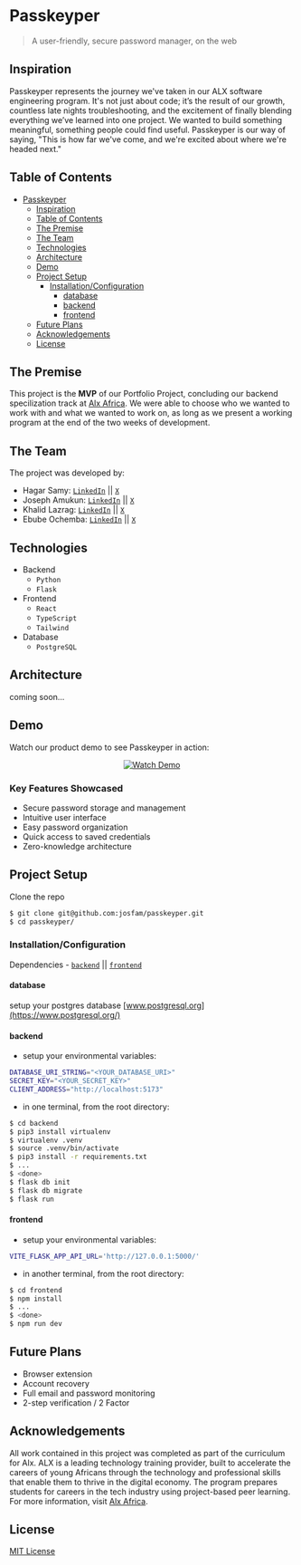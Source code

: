 # Passkeyper
> A user-friendly, secure password manager, on the web

## Inspiration
Passkeyper represents the journey we've taken in our ALX software engineering program. It's not just about code; it’s the result of our growth, countless late nights troubleshooting, and the excitement of finally blending everything we’ve learned into one project. We wanted to build something meaningful, something people could find useful. Passkeyper is our way of saying, "This is how far we've come, and we're excited about where we're headed next."

## Table of Contents

- [Passkeyper](#passkeyper)
  - [Inspiration](#inspiration)
  - [Table of Contents](#table-of-contents)
  - [The Premise](#the-premise)
  - [The Team](#the-team)
  - [Technologies](#technologies)
  - [Architecture](#architecture)
  - [Demo](#demo)
  - [Project Setup](#project-setup)
    - [Installation/Configuration](#installationconfiguration)
      - [database](#database)
      - [backend](#backend)
      - [frontend](#frontend)
  - [Future Plans](#future-plans)
  - [Acknowledgements](#acknowledgements)
  - [License](#license)

## The Premise
This project is the **MVP** of our Portfolio Project, concluding our backend specilization track at [Alx Africa](https://www.alxafrica.com/). We were able to choose who we wanted to work with and what we wanted to work on, as long as we present a working program at the end of the two weeks of development.

## The Team
The project was developed by:
- Hagar Samy: [`LinkedIn`](linkedin.com/in/hagar-samy-420414220) || [`X`](https://x.com/HagarSamy0)
- Joseph Amukun: [`LinkedIn`](linkedin.com/in/amukun) || [`X`](https://x.com/joamkun)
- Khalid Lazrag: [`LinkedIn`](linkedin.com/in/khalid-lazrag-91305423a) || [`X`](https://x.com/khalid__py)
- Ebube Ochemba: [`LinkedIn`](linkedin.com/in/ebubechukwu-ochemba-34bab5268) || [`X`](https://x.com/ebube116)

## Technologies
- Backend
  - `Python`
  - `Flask`
- Frontend
  - `React`
  - `TypeScript`
  - `Tailwind`
- Database
  - `PostgreSQL`

## Architecture
coming soon...

## Demo
Watch our product demo to see Passkeyper in action:

<div align="center">
  <a href="https://drive.google.com/file/d/1FSTyShrJJBN8cBAaTweOcsVNU2IW_J3W/view?usp=drive_link">
    <img src="https://img.shields.io/badge/Watch_Demo-4285F4?style=for-the-badge&logo=google-drive&logoColor=white" alt="Watch Demo" />
  </a>
</div>

### Key Features Showcased
- Secure password storage and management
- Intuitive user interface
- Easy password organization
- Quick access to saved credentials
- Zero-knowledge architecture

## Project Setup
Clone the repo
```sh
$ git clone git@github.com:josfam/passkeyper.git
$ cd passkeyper/
```

### Installation/Configuration
Dependencies - [`backend`](/backend/requirements.txt) || [`frontend`](/frontend/package.json)

#### database
setup your postgres database
[www.postgresql.org](https://www.postgresql.org/)

#### backend
- setup your environmental variables:
```sh
DATABASE_URI_STRING="<YOUR_DATABASE_URI>"
SECRET_KEY="<YOUR_SECRET_KEY>"
CLIENT_ADDRESS="http://localhost:5173"
```
- in one terminal, from the root directory:
```sh
$ cd backend
$ pip3 install virtualenv
$ virtualenv .venv
$ source .venv/bin/activate
$ pip3 install -r requirements.txt
$ ...
$ <done>
$ flask db init
$ flask db migrate
$ flask run
```

#### frontend
- setup your environmental variables:
```sh
VITE_FLASK_APP_API_URL='http://127.0.0.1:5000/'
```
- in another terminal, from the root directory:
```sh
$ cd frontend
$ npm install
$ ...
$ <done>
$ npm run dev
```

## Future Plans
- Browser extension
- Account recovery
- Full email and password monitoring
- 2-step verification / 2 Factor

## Acknowledgements
All work contained in this project was completed as part of the curriculum for Alx. ALX is a leading technology training provider, built to accelerate the careers of young Africans through the technology and professional skills that enable them to thrive in the digital economy. The program prepares students for careers in the tech industry using project-based peer learning. For more information, visit [Alx Africa](https://www.alxafrica.com/).

## License
[MIT License](/LICENSE)